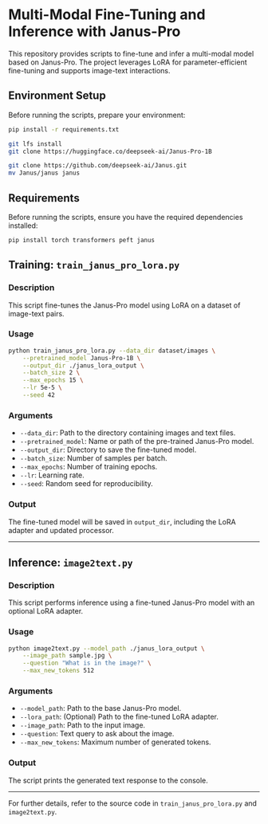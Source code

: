 # Multi-Modal Fine-Tuning and Inference with Janus-Pro

This repository provides scripts to fine-tune and infer a multi-modal model based on Janus-Pro. The project leverages LoRA for parameter-efficient fine-tuning and supports image-text interactions.

## Environment Setup

Before running the scripts, prepare your environment:

```bash
pip install -r requirements.txt

git lfs install
git clone https://huggingface.co/deepseek-ai/Janus-Pro-1B

git clone https://github.com/deepseek-ai/Janus.git
mv Janus/janus janus
```

## Requirements

Before running the scripts, ensure you have the required dependencies installed:

```bash
pip install torch transformers peft janus
```

## Training: `train_janus_pro_lora.py`

### Description
This script fine-tunes the Janus-Pro model using LoRA on a dataset of image-text pairs.

### Usage

```bash
python train_janus_pro_lora.py --data_dir dataset/images \
    --pretrained_model Janus-Pro-1B \
    --output_dir ./janus_lora_output \
    --batch_size 2 \
    --max_epochs 15 \
    --lr 5e-5 \
    --seed 42
```

### Arguments
- `--data_dir`: Path to the directory containing images and text files.
- `--pretrained_model`: Name or path of the pre-trained Janus-Pro model.
- `--output_dir`: Directory to save the fine-tuned model.
- `--batch_size`: Number of samples per batch.
- `--max_epochs`: Number of training epochs.
- `--lr`: Learning rate.
- `--seed`: Random seed for reproducibility.

### Output
The fine-tuned model will be saved in `output_dir`, including the LoRA adapter and updated processor.

---

## Inference: `image2text.py`

### Description
This script performs inference using a fine-tuned Janus-Pro model with an optional LoRA adapter.

### Usage

```bash
python image2text.py --model_path ./janus_lora_output \
    --image_path sample.jpg \
    --question "What is in the image?" \
    --max_new_tokens 512
```

### Arguments
- `--model_path`: Path to the base Janus-Pro model.
- `--lora_path`: (Optional) Path to the fine-tuned LoRA adapter.
- `--image_path`: Path to the input image.
- `--question`: Text query to ask about the image.
- `--max_new_tokens`: Maximum number of generated tokens.

### Output
The script prints the generated text response to the console.

---

For further details, refer to the source code in `train_janus_pro_lora.py` and `image2text.py`.
